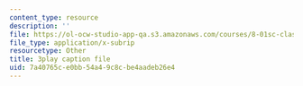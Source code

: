 ```yaml
---
content_type: resource
description: ''
file: https://ol-ocw-studio-app-qa.s3.amazonaws.com/courses/8-01sc-classical-mechanics-fall-2016/7a40765ce0bb54a49c8cbe4aadeb26e4_fLuyZ7ayDog.vtt
file_type: application/x-subrip
resourcetype: Other
title: 3play caption file
uid: 7a40765c-e0bb-54a4-9c8c-be4aadeb26e4
---
```

